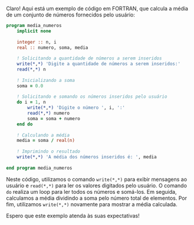 Claro! Aqui está um exemplo de código em FORTRAN, que calcula a média de um conjunto de números fornecidos pelo usuário:

```fortran
program media_numeros
    implicit none
    
    integer :: n, i
    real :: numero, soma, media
    
    ! Solicitando a quantidade de números a serem inseridos
    write(*,*) 'Digite a quantidade de números a serem inseridos:'
    read(*,*) n
    
    ! Inicializando a soma
    soma = 0.0
    
    ! Solicitando e somando os números inseridos pelo usuário
    do i = 1, n
        write(*,*) 'Digite o número ', i, ':'
        read(*,*) numero
        soma = soma + numero
    end do
    
    ! Calculando a média
    media = soma / real(n)
    
    ! Imprimindo o resultado
    write(*,*) 'A média dos números inseridos é: ', media
    
end program media_numeros
```

Neste código, utilizamos o comando `write(*,*)` para exibir mensagens ao usuário e `read(*,*)` para ler os valores digitados pelo usuário. O comando `do` realiza um loop para ler todos os números e somá-los. Em seguida, calculamos a média dividindo a soma pelo número total de elementos. Por fim, utilizamos `write(*,*)` novamente para mostrar a média calculada.

Espero que este exemplo atenda às suas expectativas!
